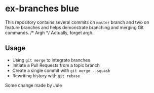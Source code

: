 ex-branches blue
===========

This repository contains several commits on `master` branch and two on feature branches and helps demonstrate branching and merging Git commands.
/* Argh */
Actually, forget argh.
## Usage

* Using `git merge` to integrate branches
* Initiate a Pull Requests from a topic branch
* Create a single commit with `git merge --squash`
* Rewriting history with `git rebase`

Some change made by Jule